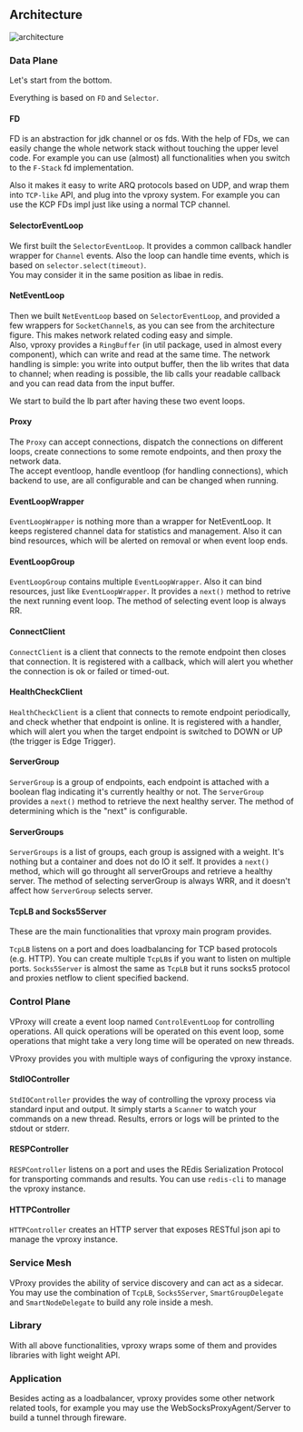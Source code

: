 ## Architecture

![architecture](https://github.com/wkgcass/vproxy/blob/master/doc_assets/001-vproxy.jpg?raw=true)

### Data Plane

Let's start from the bottom.

Everything is based on `FD` and `Selector`.

#### FD

FD is an abstraction for jdk channel or os fds. With the help of FDs, we can easily change the whole network stack without touching the upper level code. For example you can use (almost) all functionalities when you switch to the `F-Stack` fd implementation.

Also it makes it easy to write ARQ protocols based on UDP, and wrap them into `TCP-like` API, and plug into the vproxy system. For example you can use the KCP FDs impl just like using a normal TCP channel.

#### SelectorEventLoop

We first built the `SelectorEventLoop`. It provides a common callback handler wrapper for `Channel` events. Also the loop can handle time events, which is based on `selector.select(timeout)`.  
You may consider it in the same position as libae in redis.

#### NetEventLoop

Then we built `NetEventLoop` based on `SelectorEventLoop`, and provided a few wrappers for `SocketChannel`s, as you can see from the architecture figure. This makes network related coding easy and simple.  
Also, vproxy provides a `RingBuffer` (in util package, used in almost every component), which can write and read at the same time. The network handling is simple: you write into output buffer, then the lib writes that data to channel; when reading is possible, the lib calls your readable callback and you can read data from the input buffer.

We start to build the lb part after having these two event loops.

#### Proxy

The `Proxy` can accept connections, dispatch the connections on different loops, create connections to some remote endpoints, and then proxy the network data.  
The accept eventloop, handle eventloop (for handling connections), which backend to use, are all configurable and can be changed when running.

#### EventLoopWrapper

`EventLoopWrapper` is nothing more than a wrapper for NetEventLoop. It keeps registered channel data for statistics and management. Also it can bind resources, which will be alerted on removal or when event loop ends.

#### EventLoopGroup

`EventLoopGroup` contains multiple `EventLoopWrapper`. Also it can bind resources, just like `EventLoopWrapper`. It provides a `next()` method to retrive the next running event loop. The method of selecting event loop is always RR.

#### ConnectClient

`ConnectClient` is a client that connects to the remote endpoint then closes that connection. It is registered with a callback, which will alert you whether the connection is ok or failed or timed-out.

#### HealthCheckClient

`HealthCheckClient` is a client that connects to remote endpoint periodically, and check whether that endpoint is online. It is registered with a handler, which will alert you when the target endpoint is switched to DOWN or UP (the trigger is Edge Trigger).

#### ServerGroup

`ServerGroup` is a group of endpoints, each endpoint is attached with a boolean flag indicating it's currently healthy or not. The `ServerGroup` provides a `next()` method to retrieve the next healthy server. The method of determining which is the "next" is configurable.

#### ServerGroups

`ServerGroups` is a list of groups, each group is assigned with a weight. It's nothing but a container and does not do IO it self. It provides a `next()` method, which will go throught all serverGroups and retrieve a healthy server. The method of selecting serverGroup is always WRR, and it doesn't affect how `ServerGroup` selects server.

#### TcpLB and Socks5Server

These are the main functionalities that vproxy main program provides.

`TcpLB` listens on a port and does loadbalancing for TCP based protocols (e.g. HTTP). You can create multiple `TcpLB`s if you want to listen on multiple ports. `Socks5Server` is almost the same as `TcpLB` but it runs socks5 protocol and proxies netflow to client specified backend.

### Control Plane

VProxy will create a event loop named `ControlEventLoop` for controlling operations. All quick operations will be operated on this event loop, some operations that might take a very long time will be operated on new threads.

VProxy provides you with multiple ways of configuring the vproxy instance.

#### StdIOController

`StdIOController` provides the way of controlling the vproxy process via standard input and output. It simply starts a `Scanner` to watch your commands on a new thread. Results, errors or logs will be printed to the stdout or stderr.

#### RESPController

`RESPController` listens on a port and uses the REdis Serialization Protocol for transporting commands and results. You can use `redis-cli` to manage the vproxy instance.

#### HTTPController

`HTTPController` creates an HTTP server that exposes RESTful json api to manage the vproxy instance.

### Service Mesh

VProxy provides the ability of service discovery and can act as a sidecar.  
You may use the combination of `TcpLB`, `Socks5Server`, `SmartGroupDelegate` and `SmartNodeDelegate` to build any role inside a mesh.

### Library

With all above functionalities, vproxy wraps some of them and provides libraries with light weight API.

### Application

Besides acting as a loadbalancer, vproxy provides some other network related tools, for example you may use the WebSocksProxyAgent/Server to build a tunnel through fireware.

